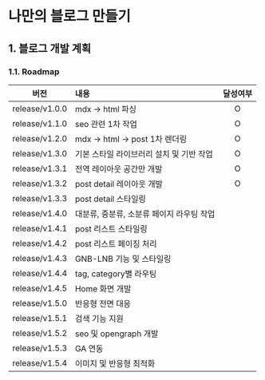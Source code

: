 # 나만의 블로그 만들기

## 1. 블로그 개발 계획

### 1.1. Roadmap

|버전|내용|달성여부|
|:---:|:---|:---:|
| release/v1.0.0 | mdx -> html 파싱 | O |
| release/v1.1.0 | seo 관련 1차 작업 | O |
| release/v1.2.0 | mdx -> html -> post 1차 렌더링 | O |
| release/v1.3.0 | 기본 스타일 라이브러리 설치 및 기반 작업 | O |
| release/v1.3.1 | 전역 레이아웃 공간만 개발 | O |
| release/v1.3.2 | post detail 레이아웃 개발 | O |
| release/v1.3.3 | post detail 스타일링 ||
| release/v1.4.0 | 대분류, 중분류, 소분류 페이지 라우팅 작업 ||
| release/v1.4.1 | post 리스트 스타일링 ||
| release/v1.4.2 | post 리스트 페이징 처리 ||
| release/v1.4.3 | GNB-LNB 기능 및 스타일링 ||
| release/v1.4.4 | tag, category별 라우팅 ||
| release/v1.4.5 | Home 화면 개발 ||
| release/v1.5.0 | 반응형 전면 대응 ||
| release/v1.5.1 | 검색 기능 지원 ||
| release/v1.5.2 | seo 및 opengraph 개발 ||
| release/v1.5.3 | GA 연동 ||
| release/v1.5.4 | 이미지 및 반응형 최적화 ||